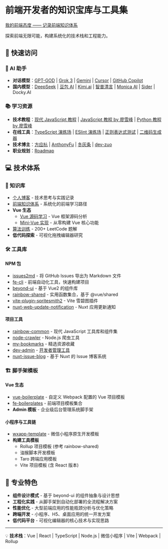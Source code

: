 # 前端开发者的知识宝库与工具集

[我的前端态度 —— 记录前端知识体系](https://yanyue404.github.io/fe-attitude/)

探索前端无限可能，构建系统化的技术栈和工程能力。

## 🚀 快速访问

### 🤖 AI 助手

- **对话模型**：[GPT-GOD](https://gptgod.online/) | [Grok 3](https://grok.com/?referrer=website) | [Gemini](https://gemini.google.com/app/) | [Cursor](https://www.cursor.com/cn) | [GitHub Copilot](https://github.com/copilot)
- **国内模型**：[DeepSeek](https://chat.deepseek.com/) | [豆包 AI](https://www.doubao.com/chat/) | [Kimi.ai](https://kimi.moonshot.cn/) | [智普清言](https://chatglm.cn/) | [Monica AI](https://monica.im/) | [Sider](https://sider.ai/) | Docky.AI

### 📚 学习资源

- **技术教程**：[现代 JavaScript 教程](https://zh.javascript.info/) | [JavaScript 教程 by 廖雪峰](https://www.liaoxuefeng.com/wiki/1022910821149312) | [Python 教程 by 廖雪峰](https://liaoxuefeng.com/books/python/introduction/index.html)
- **在线工具**：[TypeScript 演练场](https://www.typescriptlang.org/zh/play/) | [ESlint 演练场](https://zh-hans.eslint.org/play/) | [正则表达式测试](https://regex101.com/) | [二维码生成器](https://ftest.tk.cn/tk-online/common/smallfunc/#/qrcode/index)
- **技术博主**：[方应杭](https://space.bilibili.com/4349808) | [AnthonyFu](https://space.bilibili.com/668380) | [冬灰条](https://space.bilibili.com/8212729) | [dev-zuo](https://space.bilibili.com/486840111)
- **职业规划**：[Roadmap](https://roadmap.sh/roadmaps)

## 💻 技术体系

### 📖 知识库

- [个人博客](https://yanyue404.github.io/blog/) - 技术思考与实践记录
- [前端知识体系](https://yanyue404.github.io/fe-attitude/) - 系统化的前端学习路径
- **Vue 生态**
  - [Vue 源码学习](https://github.com/yanyue404/vue) - Vue 框架源码分析
  - [Mini-Vue 实现](https://github.com/yanyue404/mini-vue) - 从零构建 Vue 核心功能
- [算法训练](https://github.com/yanyue404/leetcode) - 200+ LeetCode 题解
- **低代码探索** - 可视化拖拽编辑器研究

### 🛠️ 工具库

#### NPM 包

- [issues2md](https://github.com/yanyue404/issues2md) - 将 GitHub Issues 导出为 Markdown 文件
- [fe-cli](https://github.com/yanyue404/fe-cli) - 前端自动化工具，快速构建项目
- [beyond-ui](https://github.com/yanyue404/beyond-ui) - 基于 Vue2 的组件库
- [rainbow-shared](https://github.com/yanyue404/rainbow-shared) - 实用函数集合，基于 @vue/shared
- [vite-plugin-spritesmith2](https://github.com/yanyue404/vite-plugin-spritesmith2) - Vite 雪碧图插件
- [nuxt-web-update-notification](https://github.com/yanyue404/nuxt-web-update-notification) - Nuxt 应用更新通知

#### 项目工具

- [rainbow-common](https://github.com/rainbow-design/rainbow-common) - 现代 JavaScript 工具库和组件集
- [node-crawler](https://github.com/yanyue404/node-crawler) - Node.js 爬虫工具
- [my-bookmarks](https://github.com/yanyue404/my-bookmarks) - 精选资源收藏
- [dev-admin](https://github.com/yanyue404/dev-admin) - [开发者管理工具](https://yanyue404.github.io/dev-admin/)
- [nuxt-issue-blog](https://github.com/yanyue404/nuxt-issue-blog) - 基于 Nuxt 的 Issue 博客系统

### 🏗️ 脚手架模板

#### Vue 生态

- [vue-boilerplate](https://github.com/yanyue404/vue-boilerplate) - 自定义 Webpack 配置的 Vue 项目模板
- [fe-boilerplates](https://github.com/rainbow-design/fe-boilerplates) - 前端项目模板集合
- **Admin 模板** - 企业级后台管理系统脚手架

#### 小程序与工具链

- [wxapp-template](https://github.com/rainbow-design/wxapp-template) - 微信小程序原生开发模板
- **构建工具模板**
  - Rollup 项目模板 (参考 rainbow-shared)
  - 油猴脚本开发模板
  - Taro 跨端应用模板
  - Vite 项目模板 (含 React 版本)

## 🔮 专业特色

- **组件设计模式** - 基于 beyond-ui 的组件抽象与设计思想
- **工程化实践** - 从脚手架到自动化部署的全流程解决方案
- **性能优化** - 大型前端应用的性能瓶颈分析与优化策略
- **跨端开发** - 小程序、H5、桌面应用的统一开发方案
- **低代码平台** - 可视化编辑器的核心技术与实现思路

---

💡 **技术栈**：Vue | React | TypeScript | Node.js | 微信小程序 | Vite | Webpack | Rollup
